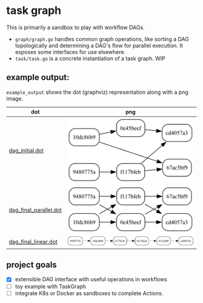 # task graph

This is primarily a sandbox to play with workflow DAGs.

- `graph/graph.go` handles common graph operations, like sorting a DAG topologically and determining a DAG's flow for parallel execution. It exposes some interfaces for use elsewhere.
- `task/task.go` is a concrete instantiation of a task graph. WIP

## example output:

`example_output` shows the dot (graphviz) representation along with a png image.

| dot                                                              | png                                                                                      |
| ---------------------------------------------------------------- | ---------------------------------------------------------------------------------------- |
| [dag_initial.dot](example_output/dag_initial.dot?raw=true)       | ![initial DAG](example_output/dag_initial.png?raw=true "initial DAG")                    |
| [dag_final_parallel.dot](dag_final_parallel.dot?raw=true)        | ![transformed DAG](example_output/dag_final_parallel.png?raw=true "transformed DAG")     |
| [dag_final_linear.dot](example_output/dag_final_linear?raw=true) | ![linear ordered DAG](example_output/dag_final_linear.png?raw=true "linear ordered DAG") |

## project goals

- [x] extensible DAG interface with useful operations in workflows
- [ ] toy example with TaskGraph
- [ ] integrate K8s or Docker as sandboxes to complete Actions.
